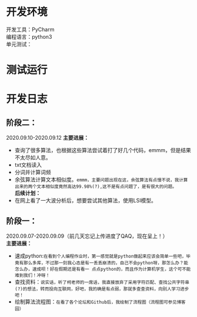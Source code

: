 开发环境
======
开发工具：PyCharm<br>
编程语言：python3<br>
单元测试：<br>

测试运行
======

开发日志
=====

阶段二：
-----
2020.09.10-2020.09.12
**主要进展：**<br>
* 查询了很多算法，也根据这些算法尝试着打了好几个代码，emmm，但是结果不太尽如人意。<br>
* txt文档读入<br>
* 分词并计算词频<br>
* 余弦算法计算文本相似度。`emmm，主要问题出现在这，余弦算法有点慢不说，我计算出来的两个文本相似度竟然高达99.98%(?),这不是有点问题了，是有很大的问题。`<br>
**后续计划：**<br>
* 在网上看了一大波分析后，想要尝试其他算法，使用LSI模型。

阶段一：
-----
2020.09.07-2020.09.09（前几天忘记上传进度了QAQ，现在呈上！）<br>
**主要进展：**<br>
* 速成python:`在看到个人编程作业时，第一感觉就是python做起来应该会简单一些吧，毕竟有那么多库，不过那一刻我心态是有一丢丢崩溃的，自己不会python呀，那怎么办？能怎么办，速成呗！好在假期还是有看一 点点python的，而且作为计算机学生，这个可不能难到我们！冲呀！`
* 查找资料：`说实话，听了柯老师的一席话，我直接放弃了采用字符匹配、查找公共字符串(?)的想法，转而投向互联网，好吧，我的确是有点弱，那就多查查资料，向别人学习进步吧！`
* 绘制算法流程图：`在看了各个论坛和Github后，我绘制了流程图（流程图可参见博客园）`
